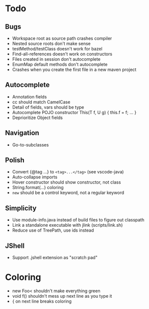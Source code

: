 # Todo

## Bugs
- Workspace root as source path crashes compiler
- Nested source roots don't make sense
- testMethod/testClass doesn't work for bazel
- Find-all-references doesn't work on constructors
- Files created in session don't autocomplete
- EnumMap default methods don't autocomplete
- Crashes when you create the first file in a new maven project

## Autocomplete
- Annotation fields
- cc should match CamelCase
- Detail of fields, vars should be type
- Autocomplete POJO constructor This(T f, U g) { this.f = f; ... }
- Deprioritize Object fields

## Navigation
- Go-to-subclasses

## Polish
- Convert {@tag ...} to `<tag>...</tag>` (see vscode-java)
- Auto-collapse imports
- Hover constructor should show constructor, not class
- String.format(...) coloring
- `new` should be a control keyword, not a regular keyword

## Simplicity
- Use module-info.java instead of build files to figure out classpath
- Link a standalone executable with jlink (scripts/link.sh)
- Reduce use of TreePath, use ids instead

## JShell
- Support .jshell extension as "scratch pad"

# Coloring
- new Foo< shouldn't make everything green
- void f() shouldn't mess up next line as you type it
- { on next line breaks coloring
